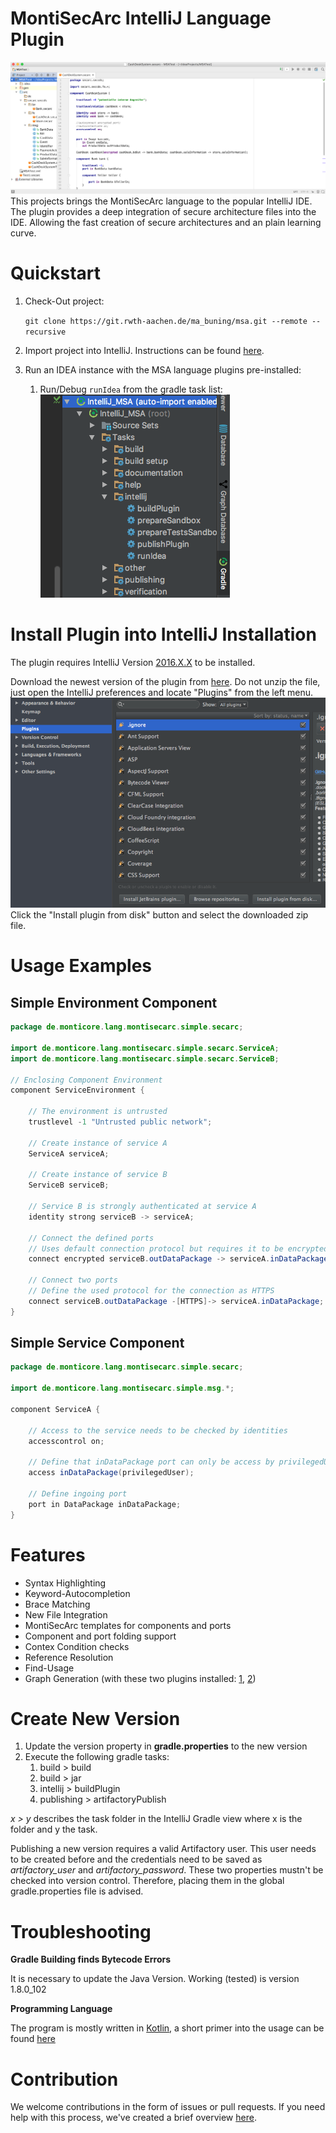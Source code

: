 # MontiSecArc IntelliJ Language Plugin
![Bildschirmfoto_2016-11-11_um_09.27.00](/resources/img/Bildschirmfoto_2016-11-11_um_09.27.00.png)
This projects brings the MontiSecArc language to the popular IntelliJ IDE. The plugin provides a deep integration of secure architecture files into the IDE. Allowing the fast creation of secure architectures and an plain learning curve.

# Quickstart
1. Check-Out project:

    `git clone https://git.rwth-aachen.de/ma_buning/msa.git --remote --recursive`
2. Import project into IntelliJ. Instructions can be found [here](https://www.jetbrains.com/help/idea/2016.3/importing-project-from-gradle-model.html).
3. Run an IDEA instance with the MSA language plugins pre-installed:
    1. Run/Debug `runIdea` from the gradle task list:
    ![Bildschirmfoto_2017-01-10_um_18.28.47](/resources/img/Bildschirmfoto_2017-01-10_um_18.28.47.png)

# Install Plugin into IntelliJ Installation
The plugin requires IntelliJ Version [2016.X.X](https://www.jetbrains.com/idea/download/) to be installed.

Download the newest version of the plugin from [here](http://138.68.65.103:8081/artifactory/intellij_plugins_snapshot_local/de/monticore/lang/montisecarc/plugin/IntelliJ_MSA_Language/0.8.9.SNAPSHOT/IntelliJ_MSA_Language-0.8.9.SNAPSHOT.zip). Do not unzip the file, just open the IntelliJ preferences and locate "Plugins" from the left menu.
![Bildschirmfoto_2016-11-11_um_09.38.51](/resources/img/Bildschirmfoto_2016-11-11_um_09.38.51.png)
Click the "Install plugin from disk" button and select the downloaded zip file.

# Usage Examples
## Simple Environment Component
```java
package de.monticore.lang.montisecarc.simple.secarc;

import de.monticore.lang.montisecarc.simple.secarc.ServiceA;
import de.monticore.lang.montisecarc.simple.secarc.ServiceB;

// Enclosing Component Environment
component ServiceEnvironment {

    // The environment is untrusted
    trustlevel -1 "Untrusted public network";
    
    // Create instance of service A
    ServiceA serviceA;
    
    // Create instance of service B
    ServiceB serviceB;
    
    // Service B is strongly authenticated at service A
    identity strong serviceB -> serviceA;
    
    // Connect the defined ports
    // Uses default connection protocol but requires it to be encrypted
    connect encrypted serviceB.outDataPackage -> serviceA.inDataPackage;
    
    // Connect two ports
    // Define the used protocol for the connection as HTTPS
    connect serviceB.outDataPackage -[HTTPS]-> serviceA.inDataPackage;
}
```
## Simple Service Component
```java
package de.monticore.lang.montisecarc.simple.secarc;

import de.monticore.lang.montisecarc.simple.msg.*;

component ServiceA {

    // Access to the service needs to be checked by identities
    accesscontrol on;
    
    // Define that inDataPackage port can only be access by privilegedUser
    access inDataPackage(privilegedUser);
    
    // Define ingoing port
    port in DataPackage inDataPackage;
}
```

# Features
- Syntax Highlighting
- Keyword-Autocompletion
- Brace Matching
- New File Integration
- MontiSecArc templates for components and ports
- Component and port folding support
- Contex Condition checks
- Reference Resolution
- Find-Usage
- Graph Generation (with these two plugins installed: [1](https://git.rwth-aachen.de/ma_buning/graphdatabase.git), [2](https://plugins.jetbrains.com/idea/plugin/8087-graph-database-support))

# Create New Version
1. Update the version property in **gradle.properties** to the new version 
2. Execute the following gradle tasks:
    1. build > build
    2. build > jar
    3. intellij > buildPlugin
    4. publishing > artifactoryPublish

*x > y* describes the task folder in the IntelliJ Gradle view where x is the folder and y the task.

Publishing a new version requires a valid Artifactory user. This user needs to be created before and the credentials need to be saved as *artifactory_user* and *artifactory_password*. These two properties mustn't be checked into version control. Therefore, placing them in the global gradle.properties file is advised.


# Troubleshooting

**Gradle Building finds Bytecode Errors**

It is necessary to update the Java Version. Working (tested) is version 1.8.0_102

**Programming Language**

The program is mostly written in [Kotlin](kotlinlang.org), a short primer into the usage can be found [here](https://kotlinlang.org/docs/reference/)

# Contribution
We welcome contributions in the form of issues or pull requests. If you need help with this process, we've created a brief overview [here](https://github.com/MontiSecArc/intellij_msa_language_plugin/blob/master/CONTRIBUTING.md).
